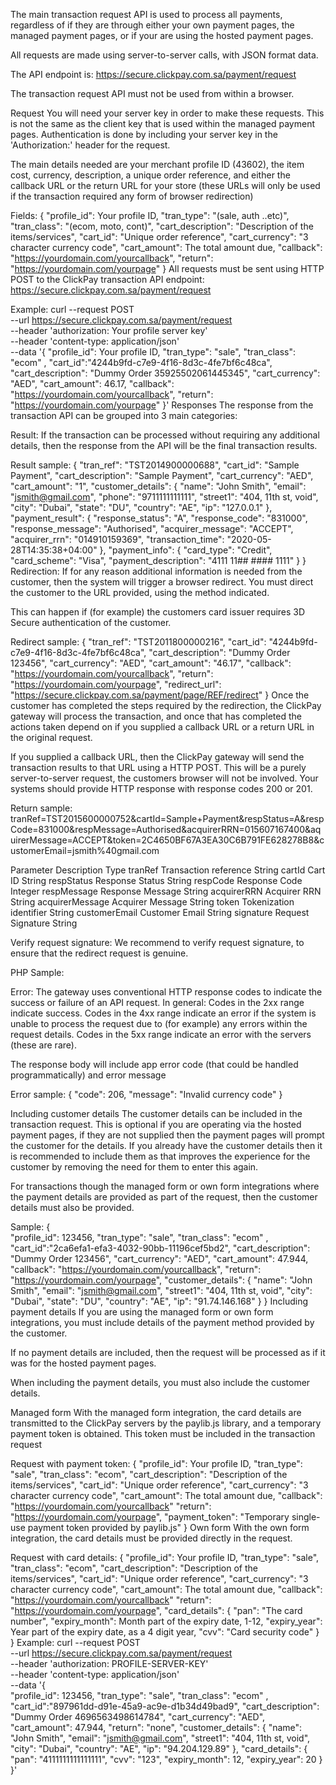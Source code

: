 The main transaction request API is used to process all payments, regardless of if they are through either your own payment pages, the managed payment pages, or if your are using the hosted payment pages.

All requests are made using server-to-server calls, with JSON format data.

The API endpoint is: https://secure.clickpay.com.sa/payment/request

The transaction request API must not be used from within a browser.

Request
You will need your server key in order to make these requests. This is not the same as the client key that is used within the managed payment pages. Authentication is done by including your server key in the 'Authorization:' header for the request.

The main details needed are your merchant profile ID (43602), the item cost, currency, description, a unique order reference, and either the callback URL or the return URL for your store (these URLs will only be used if the transaction required any form of browser redirection)


Fields:
{
  "profile_id":         Your profile ID,
  "tran_type":          "(sale, auth ..etc)",
  "tran_class":         "(ecom, moto, cont)",
  "cart_description":   "Description of the items/services",
  "cart_id":            "Unique order reference",
  "cart_currency":      "3 character currency code",
  "cart_amount":        The total amount due,
  "callback":           "https://yourdomain.com/yourcallback",
  "return":             "https://yourdomain.com/yourpage"
}
All requests must be sent using HTTP POST to the ClickPay transaction API endpoint: https://secure.clickpay.com.sa/payment/request

Example:
curl --request POST \
  --url https://secure.clickpay.com.sa/payment/request \
  --header 'authorization: Your profile server key' \
  --header 'content-type: application/json' \
  --data '{
    "profile_id": Your profile ID,
    "tran_type": "sale",
    "tran_class": "ecom" ,
    "cart_id":"4244b9fd-c7e9-4f16-8d3c-4fe7bf6c48ca",
    "cart_description": "Dummy Order 35925502061445345",
    "cart_currency": "AED",
    "cart_amount": 46.17,
    "callback": "https://yourdomain.com/yourcallback",
    "return": "https://yourdomain.com/yourpage"
  }'
Responses
The response from the transaction API can be grouped into 3 main categories:


Result:
If the transaction can be processed without requiring any additional details, then the response from the API will be the final transaction results.

Result sample:
{
  "tran_ref": "TST2014900000688",
  "cart_id": "Sample Payment",
  "cart_description": "Sample Payment",
  "cart_currency": "AED",
  "cart_amount": "1",
  "customer_details": {
    "name": "John Smith",
    "email": "jsmith@gmail.com",
    "phone": "9711111111111",
    "street1": "404, 11th st, void",
    "city": "Dubai",
    "state": "DU",
    "country": "AE",
    "ip": "127.0.0.1"
  },
  "payment_result": {
    "response_status": "A",
    "response_code": "831000",
    "response_message": "Authorised",
    "acquirer_message": "ACCEPT",
    "acquirer_rrn": "014910159369",
    "transaction_time": "2020-05-28T14:35:38+04:00"
  },
  "payment_info": {
    "card_type": "Credit",
    "card_scheme": "Visa",
    "payment_description": "4111 11## #### 1111"
  }
}
Redirection:
If for any reason additional information is needed from the customer, then the system will trigger a browser redirect. You must direct the customer to the URL provided, using the method indicated.


This can happen if (for example) the customers card issuer requires 3D Secure authentication of the customer.

Redirect sample:
{
  "tran_ref": "TST2011800000216",
  "cart_id": "4244b9fd-c7e9-4f16-8d3c-4fe7bf6c48ca",
  "cart_description": "Dummy Order 123456",
  "cart_currency": "AED",
  "cart_amount": "46.17",
  "callback": "https://yourdomain.com/yourcallback",
  "return": "https://yourdomain.com/yourpage",
  "redirect_url": "https://secure.clickpay.com.sa/payment/page/REF/redirect"
}
Once the customer has completed the steps required by the redirection, the ClickPay gateway will process the transaction, and once that has completed the actions taken depend on if you supplied a callback URL or a return URL in the original request.

If you supplied a callback URL, then the ClickPay gateway will send the transaction results to that URL using a HTTP POST. This will be a purely server-to-server request, the customers browser will not be involved. Your systems should provide HTTP response with response codes 200 or 201.

Return sample:
tranRef=TST2015600000752&cartId=Sample+Payment&respStatus=A&respCode=831000&respMessage=Authorised&acquirerRRN=015607167400&aquirerMessage=ACCEPT&token=2C4650BF67A3EA30C6B791FE628278B8&customerEmail=jsmith%40gmail.com

Parameter	Description	Type
tranRef	Transaction reference	String
cartId	Cart ID	String
respStatus	Response Status	String
respCode	Response Code	Integer
respMessage	Response Message	String
acquirerRRN	Acquirer RRN	String
acquirerMessage	Acquirer Message	String
token	Tokenization identifier	String
customerEmail	Customer Email	String
signature	Request Signature	String

Verify request signature:
We recommend to verify request signature, to ensure that the redirect request is genuine.

PHP Sample:
<?php
  // Profile Key (ServerKey)
  $serverKey = "SRJNLKHG6K-HWMDRGW66J-LRWTGDGRNK"; // Example

  // Request body include a signature post Form URL encoded field
  // 'signature' (hexadecimal encoding for hmac of sorted post form fields)
  $signature_fields = filter_input_array(INPUT_POST);
  $requestSignature = $signature_fields["signature"];
  unset($signature_fields["signature"]);

  // Ignore empty values fields
  $signature_fields = array_filter($signature_fields);
  
  // Sort form fields 
  ksort($signature_fields);

  // Generate URL-encoded query string of Post fields except signature field.
  $query = http_build_query($signature_fields);

  $signature = hash_hmac('sha256', $query, $serverKey);
  if (hash_equals($signature,$requestSignature) === TRUE) {
    // VALID Redirect
    // Do your logic
  }else{
    // INVALID Redirect
    // Log request
  }
?>
Error:
The gateway uses conventional HTTP response codes to indicate the success or failure of an API request. In general: Codes in the 2xx range indicate success. Codes in the 4xx range indicate an error if the system is unable to process the request due to (for example) any errors within the request details. Codes in the 5xx range indicate an error with the servers (these are rare).

The response body will include app error code (that could be handled programmatically) and error message

Error sample:
{
  "code": 206,
  "message": "Invalid currency code"
}






Including customer details
The customer details can be included in the transaction request. This is optional if you are operating via the hosted payment pages, if they are not supplied then the payment pages will prompt the customer for the details. If you already have the customer details then it is recommended to include them as that improves the experience for the customer by removing the need for them to enter this again.

For transactions though the managed form or own form integrations where the payment details are provided as part of the request, then the customer details must also be provided.

Sample:
{    
  "profile_id": 123456,
  "tran_type": "sale",
  "tran_class": "ecom" ,
  "cart_id":"2ca6efa1-efa3-4032-90bb-11196cef5bd2",
  "cart_description": "Dummy Order 123456",
  "cart_currency": "AED",
  "cart_amount": 47.944,
  "callback": "https://yourdomain.com/yourcallback",
  "return": "https://yourdomain.com/yourpage",
  "customer_details": {
    "name": "John Smith",
    "email": "jsmith@gmail.com",
    "street1": "404, 11th st, void",
    "city": "Dubai",
    "state": "DU",
    "country": "AE",
    "ip": "91.74.146.168"
  }
}
Including payment details
If you are using the managed form or own form integrations, you must include details of the payment method provided by the customer.

If no payment details are included, then the request will be processed as if it was for the hosted payment pages.

When including the payment details, you must also include the customer details.

Managed form
With the managed form integration, the card details are transmitted to the ClickPay servers by the paylib.js library, and a temporary payment token is obtained. This token must be included in the transaction request

Request with payment token:
{
  "profile_id":         Your profile ID,
  "tran_type":          "sale",
  "tran_class":         "ecom",
  "cart_description":   "Description of the items/services",
  "cart_id":            "Unique order reference",
  "cart_currency":      "3 character currency code",
  "cart_amount":        The total amount due,
  "callback":           "https://yourdomain.com/yourcallback"
  "return":             "https://yourdomain.com/yourpage",
  "payment_token":      "Temporary single-use payment token provided by paylib.js"
}
Own form
With the own form integration, the card details must be provided directly in the request.

Request with card details:
{
  "profile_id":         Your profile ID,
  "tran_type":          "sale",
  "tran_class":         "ecom",
  "cart_description":   "Description of the items/services",
  "cart_id":            "Unique order reference",
  "cart_currency":      "3 character currency code",
  "cart_amount":        The total amount due,
  "callback":           "https://yourdomain.com/yourcallback"
  "return":             "https://yourdomain.com/yourpage",
  "card_details": {
    "pan":              "The card number",
    "expiry_month":     Month part of the expiry date, 1-12,
    "expiry_year":      Year part of the expiry date, as a 4 digit year,
    "cvv":              "Card security code"
  }
}
Example:
curl --request POST \
  --url https://secure.clickpay.com.sa/payment/request \
  --header 'authorization: PROFILE-SERVER-KEY' \
  --header 'content-type: application/json' \
  --data '{    
    "profile_id": 123456,
    "tran_type": "sale",
    "tran_class": "ecom" ,
    "cart_id":"897961dd-d91e-45a9-ac9e-d1b34d49bad9",
    "cart_description": "Dummy Order 4696563498614784",
    "cart_currency": "AED",
    "cart_amount": 47.944,
    "return": "none",
    "customer_details": {
      "name": "John Smith",
      "email": "jsmith@gmail.com",
      "street1": "404, 11th st, void",
      "city": "Dubai",
      "country": "AE",
      "ip": "94.204.129.89"
    },
    "card_details": {
      "pan": "4111111111111111",
      "cvv": "123",
      "expiry_month": 12,
      "expiry_year": 20 
    }
  }'
